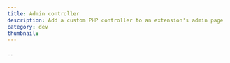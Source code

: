 ```yaml
---
title: Admin controller
description: Add a custom PHP controller to an extension's admin page
category: dev
thumbnail:
---
```


...
